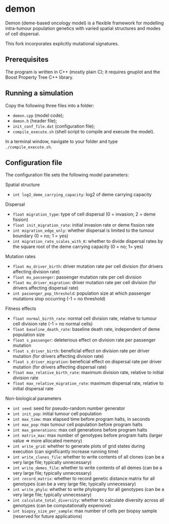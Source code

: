 # demon
Demon (deme-based oncology model) is a flexible framework for modelling intra-tumour population genetics with varied spatial structures and modes of cell dispersal.

This fork incorporates explicitly mutational signatures.

## Prerequisites

The program is written in C++ (mostly plain C); it requires gnuplot and the Boost Property Tree C++ library.

## Running a simulation

Copy the following three files into a folder:

* `demon.cpp` (model code);
* `demon.h` (header file);
* `init_conf_file.dat` (configuration file);
* `compile_execute.sh` (shell script to compile and execute the model).

In a terminal window, navigate to your folder and type `./compile_execute.sh`.

## Configuration file

The configuration file sets the following model parameters:

Spatial structure
* `int log2_deme_carrying_capacity`: log2 of deme carrying capacity

Dispersal
* `float migration_type`: type of cell dispersal (0 = invasion; 2 = deme fission)
* `float init_migration_rate`: initial invasion rate or deme fission rate
* `int migration_edge_only`: whether dispersal is limited to the tumour boundary (0 = no; 1 = yes)
* `int migration_rate_scales_with_K`: whether to divide dispersal rates by the square root of the deme carrying capacity (0 = no; 1= yes)

Mutation rates
* `float mu_driver_birth`: driver mutation rate per cell division (for drivers affecting division rate)
* `float mu_passenger`: passenger mutation rate per cell division
* `float mu_driver_migration`: driver mutation rate per cell division (for drivers affecting dispersal rate)
* `int passenger_pop_threshold`: population size at which passenger mutations stop occurring (-1 = no threshold)

Fitness effects
* `float normal_birth_rate`: normal cell division rate, relative to tumour cell division rate (-1 = no normal cells)
* `float baseline_death_rate`: baseline death rate, independent of deme population size
* `float s_passenger`: deleterious effect on division rate per passenger mutation
* `float s_driver_birth`: beneficial effect on division rate per driver mutation (for drivers affecting division rate)
* `float s_driver_migration`: beneficial effect on dispersal rate per driver mutation (for drivers affecting dispersal rate)
* `float max_relative_birth_rate`: maximum division rate, relative to initial division rate
* `float max_relative_migration_rate`: maximum dispersal rate, relative to initial dispersal rate

Non-biological parameters
* `int seed`: seed for pseudo-random number generator
* `int init_pop`: initial tumour cell population
* `int max_time`: max elapsed time before program halts, in seconds
* `int max_pop`: max tumour cell population before program halts
* `int max_generations`: max cell generations before program halts
* `int matrix_max`: max number of genotypes before program halts (larger value => more allocated memory)
* `int write_grid`: whether to generate plots of grid states during execution (can significantly increase running time)
* `int write_clones_file`: whether to write contents of all clones (can be a very large file; typically unnecessary)
* `int write_demes_file`: whether to write contents of all demes (can be a very large file; typically unnecessary)
* `int record_matrix`: whether to record genetic distance matrix for all genotypes (can be a very large file; typically unnecessary)
* `int write_phylo`: whether to write phylogeny for all genotypes (can be a very large file; typically unnecessary)
* `int calculate_total_diversity`: whether to calculate diversity across all genotypes (can be computationally expensive)
* `int biopsy_size_per_sample`: max number of cells per biopsy sample (reserved for future applications)

